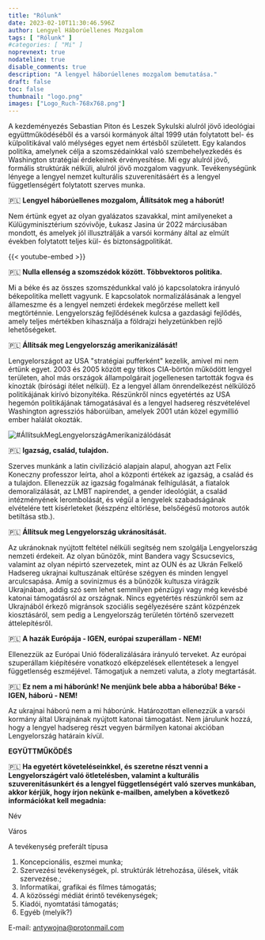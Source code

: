 ```yaml
---
title: "Rólunk"
date: 2023-02-10T11:30:46.596Z
author: Lengyel Háborúellenes Mozgalom
tags: [ "Rólunk" ]
#categories: [ "Mi" ]
noprevnext: true
nodateline: true
disable_comments: true
description: "A lengyel háborúellenes mozgalom bemutatása."
draft: false
toc: false
thumbnail: "logo.png"
images: ["Logo_Ruch-768x768.png"]
---
```


A kezdeményezés Sebastian Piton és Leszek Sykulski alulról jövő ideológiai együttműködéséből és a varsói kormányok által 1999 után folytatott bel- és külpolitikával való mélységes egyet nem értésből született. Egy kalandos politika, amelynek célja a szomszédainkkal való szembehelyezkedés és Washington stratégiai érdekeinek érvényesítése. Mi egy alulról jövő, formális struktúrák nélküli, alulról jövő mozgalom vagyunk. Tevékenységünk lényege a lengyel nemzet kulturális szuverenitásáért és a lengyel függetlenségért folytatott szerves munka.


🇵🇱 **Lengyel háborúellenes mozgalom, Állítsátok meg a háborút!**


Nem értünk egyet az olyan gyalázatos szavakkal, mint amilyeneket a Külügyminisztérium szóvivője, Łukasz Jasina úr 2022 márciusában mondott, és amelyek jól illusztrálják a varsói kormány által az elmúlt években folytatott teljes kül- és biztonságpolitikát.


{{< youtube-embed >}}


🇵🇱 **Nulla ellenség a szomszédok között. Többvektoros politika.**

Mi a béke és az összes szomszédunkkal való jó kapcsolatokra irányuló békepolitika mellett vagyunk. E kapcsolatok normalizálásának a lengyel állameszme és a lengyel nemzeti érdekek megőrzése mellett kell megtörténnie. Lengyelország fejlődésének kulcsa a gazdasági fejlődés, amely teljes mértékben kihasználja a földrajzi helyzetünkben rejlő lehetőségeket.


🇵🇱 **Állítsák meg Lengyelország amerikanizálását!**


Lengyelországot az USA "stratégiai pufferként" kezelik, amivel mi nem értünk egyet. 2003 és 2005 között egy titkos CIA-börtön működött lengyel területen, ahol más országok állampolgárait jogellenesen tartották fogva és kínozták (bírósági ítélet nélkül). Ez a lengyel állam önrendelkezést nélkülöző politikájának kirívó bizonyítéka. Részünkről nincs egyetértés az USA hegemón politikájának támogatásával és a lengyel hadsereg részvételével Washington agressziós háborúiban, amelyek 2001 után közel egymillió ember halálát okozták.


![#ÁllítsukMegLengyelországAmerikanizálódását](/Logo1-450x450.png)


🇵🇱 **Igazság, család, tulajdon.**


Szerves munkánk a latin civilizáció alapjain alapul, ahogyan azt Felix Koneczny professzor leírta, ahol a központi értékek az igazság, a család és a tulajdon. Ellenezzük az igazság fogalmának felhígulását, a fiatalok demoralizálását, az LMBT napirendet, a gender ideológiát, a család intézményének lerombolását, és végül a lengyelek szabadságának elvételére tett kísérleteket (készpénz eltörlése, belsőégésű motoros autók betiltása stb.).


🇵🇱 **Állítsuk meg Lengyelország ukránosítását.**


Az ukránoknak nyújtott feltétel nélküli segítség nem szolgálja Lengyelország nemzeti érdekeit. Az olyan bűnözők, mint Bandera vagy Scsucsevics, valamint az olyan népirtó szervezetek, mint az OUN és az Ukrán Felkelő Hadsereg ukrajnai kultuszának eltűrése szégyen és minden lengyel arculcsapása. Amíg a sovinizmus és a bűnözők kultusza virágzik Ukrajnában, addig szó sem lehet semmilyen pénzügyi vagy még kevésbé katonai támogatásról az országnak. Nincs egyetértés részünkről sem az Ukrajnából érkező migránsok szociális segélyezésére szánt közpénzek kiosztásáról, sem pedig a Lengyelország területén történő szervezett áttelepítésről.


🇵🇱 **A hazák Európája - IGEN, európai szuperállam - NEM!**


Ellenezzük az Európai Unió föderalizálására irányuló terveket. Az európai szuperállam kiépítésére vonatkozó elképzelések ellentétesek a lengyel függetlenség eszméjével. Támogatjuk a nemzeti valuta, a zloty megtartását.


🇵🇱 **Ez nem a mi háborúnk! Ne menjünk bele abba a háborúba! Béke - IGEN, háború - NEM!**


Az ukrajnai háború nem a mi háborúnk. Határozottan ellenezzük a varsói kormány által Ukrajnának nyújtott katonai támogatást. Nem járulunk hozzá, hogy a lengyel hadsereg részt vegyen bármilyen katonai akcióban Lengyelország határain kívül.


**EGYÜTTMŰKÖDÉS**

🇵🇱 **Ha egyetért követeléseinkkel, és szeretne részt venni a Lengyelországért való ötletelésben, valamint a kulturális szuverenitásunkért és a lengyel függetlenségért való szerves munkában, akkor kérjük, hogy írjon nekünk e-mailben, amelyben a következő információkat kell megadnia:**

Név

Város

A tevékenység preferált típusa
1. Koncepcionális, eszmei munka;
2. Szervezési tevékenységek, pl. struktúrák létrehozása, ülések, viták szervezése.;
3. Informatikai, grafikai és filmes támogatás;
4. A közösségi médiát érintő tevékenységek;
5. Kiadói, nyomtatási támogatás;
6. Egyéb (melyik?)

E-mail: antywojna@protonmail.com